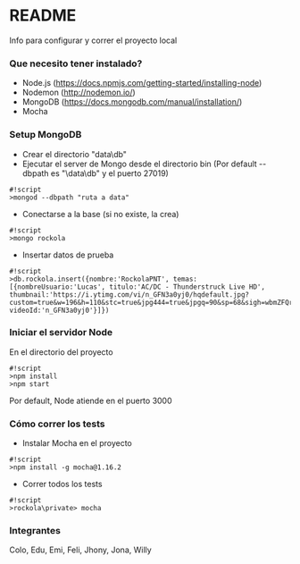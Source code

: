 # README #

Info para configurar y correr el proyecto local

### Que necesito tener instalado? ###

* Node.js (https://docs.npmjs.com/getting-started/installing-node)
* Nodemon (http://nodemon.io/)
* MongoDB (https://docs.mongodb.com/manual/installation/)
* Mocha

### Setup MongoDB ###

* Crear el directorio "data\db"
* Ejecutar el server de Mongo desde el directorio bin (Por default --dbpath es "\data\db" y el puerto 27019)
```
#!script
>mongod --dbpath "ruta a data"
```
* Conectarse a la base (si no existe, la crea)
```
#!script
>mongo rockola
```
* Insertar datos de prueba
```
#!script
>db.rockola.insert({nombre:'RockolaPNT', temas:[{nombreUsuario:'Lucas', titulo:'AC/DC - Thunderstruck Live HD', thumbnail:'https://i.ytimg.com/vi/n_GFN3a0yj0/hqdefault.jpg?custom=true&w=196&h=110&stc=true&jpg444=true&jpgq=90&sp=68&sigh=wbmZFQryv0VYanw1miqknt5w2ms', videoId:'n_GFN3a0yj0'}]})
```
### Iniciar el servidor Node ###
En el directorio del proyecto
```
#!script
>npm install
>npm start
```
Por default, Node atiende en el puerto 3000

### Cómo correr los tests ###

* Instalar Mocha en el proyecto
```
#!script
>npm install -g mocha@1.16.2
```
* Correr todos los tests
```
#!script
>rockola\private> mocha
```

### Integrantes ###
Colo, Edu, Emi, Feli, Jhony, Jona, Willy